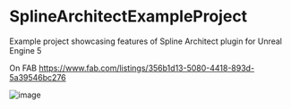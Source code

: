 # SplineArchitectExampleProject
Example project showcasing features of Spline Architect plugin for Unreal Engine 5

On FAB https://www.fab.com/listings/356b1d13-5080-4418-893d-5a39546bc276

![image](https://github.com/user-attachments/assets/43a5c168-0950-43c2-b89e-a30fbde0936e)
